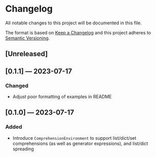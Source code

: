 # Changelog
All notable changes to this project will be documented in this file.

The format is based on [Keep a Changelog](http://keepachangelog.com/en/1.0.0/)
and this project adheres to [Semantic Versioning](http://semver.org/spec/v2.0.0.html).


## [Unreleased]


## [0.1.1] — 2023-07-17
### Changed
 - Adjust poor formatting of examples in README

## [0.1.0] — 2023-07-17
### Added
 - Introduce `ComprehensionEnvironment` to support list/dict/set comprehensions (as well as generator expressions), and list/dict spreading
